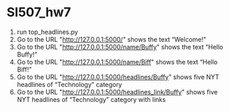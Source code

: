 # SI507_hw7
1. run top_headlines.py
2. Go to the URL "http://127.0.0.1:5000/"
  shows the text “Welcome!”
3. Go to the URL "http://127.0.0.1:5000/name/Buffy"
  shows the text “Hello Buffy!”
4. Go to the URL "http://127.0.0.1:5000/name/Biff"
  shows the text “Hello Biff!”
5. Go to the URL "http://127.0.0.1:5000/headlines/Buffy"
  shows five NYT headlines of “Technology” category
6. Go to the URL "http://127.0.0.1:5000/headlines_link/Buffy"
  shows five NYT headlines of “Technology” category with links
